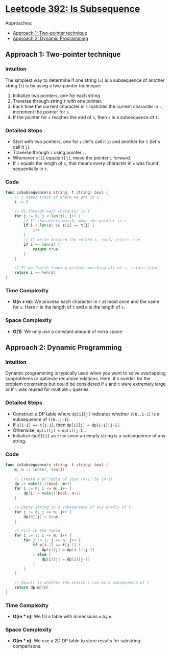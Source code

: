 # [Leetcode 392: Is Subsequence](https://leetcode.com/problems/is-subsequence/)

Approaches:
- [Approach 1: Two-pointer technique](#approach-1-two-pointer-technique)
- [Approach 2: Dynamic Programming](#approach-2-dynamic-programming)

## Approach 1: Two-pointer technique

### Intuition
The simplest way to determine if one string (`s`) is a subsequence of another string (`t`) is by using a two-pointer technique:
1. Initialize two pointers, one for each string.
2. Traverse through string `t` with one pointer.
3. Each time the current character in `t` matches the current character in `s`, increment the pointer for `s`.
4. If the pointer for `s` reaches the end of `s`, then `s` is a subsequence of `t`.

### Detailed Steps
- Start with two pointers, one for `s` (let's call it `i`) and another for `t` (let's call it `j`).
- Traverse through `t` using pointer `j`.
- Whenever `s[i]` equals `t[j]`, move the pointer `i` forward.
- If `i` equals the length of `s`, that means every character in `s` was found sequentially in `t`.

### Code
```go
func isSubsequence(s string, t string) bool {
    // i keeps track of where we are in s
    i := 0

    // Go through each character in t
    for j := 0; j < len(t); j++ {
        // If characters match, move the pointer in s
        if i < len(s) && s[i] == t[j] {
            i++
        }
        // If we've matched the entire s, early return true
        if i == len(s) {
            return true
        }
    }

    // If we finish looping without matching all of s, return false
    return i == len(s)
}
```

### Time Complexity
- **O(n + m)**: We process each character in `t` at most once and the same for `s`. Here `n` is the length of `t` and `m` is the length of `s`.

### Space Complexity
- **O(1)**: We only use a constant amount of extra space.

## Approach 2: Dynamic Programming

### Intuition
Dynamic programming is typically used when you want to solve overlapping subproblems or optimize recursive relations. Here, it's overkill for the problem constraints but could be considered if `s` and `t` were extremely large or if `t` was reused for multiple `s` queries.

### Detailed Steps
- Construct a DP table where `dp[i][j]` indicates whether `s[0..i-1]` is a subsequence of `t[0..j-1]`.
- If `s[i-1] == t[j-1]`, then `dp[i][j] = dp[i-1][j-1]`.
- Otherwise, `dp[i][j] = dp[i][j-1]`.
- Initialize `dp[0][j]` as `true` since an empty string is a subsequence of any string.

### Code
```go
func isSubsequence(s string, t string) bool {
    m, n := len(s), len(t)
    
    // Create a DP table of size (m+1) by (n+1)
    dp := make([][]bool, m+1)
    for i := 0; i <= m; i++ {
        dp[i] = make([]bool, n+1)
    }

    // Empty string is a subsequence of any prefix of t
    for j := 0; j <= n; j++ {
        dp[0][j] = true
    }

    // Fill in the table
    for i := 1; i <= m; i++ {
        for j := 1; j <= n; j++ {
            if s[i-1] == t[j-1] {
                dp[i][j] = dp[i-1][j-1]
            } else {
                dp[i][j] = dp[i][j-1]
            }
        }
    }

    // Result is whether the entire s can be a subsequence of t
    return dp[m][n]
}
```

### Time Complexity
- **O(m * n)**: We fill a table with dimensions `m` by `n`.

### Space Complexity
- **O(m * n)**: We use a 2D DP table to store results for substring comparisons.

